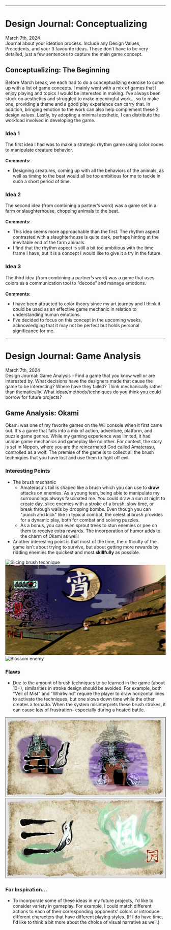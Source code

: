 ___
# Design Journal: Conceptualizing
March 7th, 2024
<br>
Journal about your ideation process. Include any Design Values, Precedents, and your 3 favourite ideas. These don't have to be very detailed, just a few sentences to capture the main game concept.

## Conceptualizing: The Beginning
Before March break, we each had to do a conceptualizing exercise to come up with a list of game concepts. I mainly went with a mix of games that I enjoy playing and topics I would be interested in making. I’ve always been stuck on aesthetics and struggled to make meaningful work… so to make one, providing a theme and a good play experience can carry that. In addition, bringing emotion to the work can also help complement these 2 design values. Lastly, by adopting a minimal aesthetic, I can distribute the workload involved in developing the game.

### Idea 1
The first idea I had was to make a strategic rhythm game using color codes to manipulate creature behavior.
<br> 
<br>
**Comments:**
<br>
- Designing creatures, coming up with all the behaviors of the animals, as well as timing to the beat would all be too ambitious for me to tackle in such a short period of time.

### Idea 2

The second idea (from combining a partner’s word) was a game set in a farm or slaughterhouse, chopping animals to the beat.
<br>
<br>
**Comments:**
<br>

- This idea seems more approachable than the first. The rhythm aspect contrasted with a slaughterhouse is quite dark, perhaps hinting at the inevitable end of the farm animals.
- I find that the rhythm aspect is still a bit too ambitious with the time frame I have, but it is a concept I would like to give it a try in the future.

### Idea 3
The third idea (from combining a partner’s word) was a game that uses colors as a communication tool to “decode” and manage emotions.
<br>
<br>
**Comments:**
<br>

- I have been attracted to color theory since my art journey and I think it could be used as an effective game mechanic in relation to understanding human emotions.
- I've decided to focus on this concept in the upcoming weeks, acknowledging that it may not be perfect but holds personal significance for me.

___

# Design Journal: Game Analysis
March 7th, 2024
<br>
Design Journal: Game Analysis - Find a game that you know well or are interested by. What decisions have the designers made that cause the game to be interesting? Where have they failed? Think mechanically rather than thematically. What ideas/methods/techniques do you think you could borrow for future projects?

## Game Analysis: Okami

Okami was one of my favorite games on the Wii console when it first came out. It's a game that falls into a mix of action, adventure, platform, and puzzle game genres. While my gaming experience was limited, it had unique game mechanics and gameplay like no other. For context, the story is set in Nippon, where you are the reincarnated God called Amaterasu, controlled as a wolf. The premise of the game is to collect all the brush techniques that you have lost and use them to fight off evil. 

### Interesting Points
- The brush mechanic
  - Amaterasu's tail is shaped like a brush which you can use to **draw** attacks on enemies. As a young teen, being able to manipulate my surroundings always fascinated me. You could draw a sun at night to create day, slice enemies with a stroke of a brush, slow time, or break through walls by dropping bombs. Even though you can "punch and kick" like in typical combat, the celestial brush provides for a dynamic play, both for combat and solving puzzles.
  - As a bonus, you can even sprout trees to stun enemies or pee on them to receive extra rewards. The incorporation of humor adds to the charm of Okami as well!
- Another interesting point is that most of the time, the difficulty of the game isn't about trying to survive, but about getting more rewards by ridding enemies the quickest and most **skillfully** as possible. 

![Slicing brush technique](https://www.anuflora.com/game/wp-content/uploads/game/2021/01/image-18.png)
![Drawing a moon in daylight](images/MoonBrush.jpg)
![Blossom enemy](https://cdn.mos.cms.futurecdn.net/256c3d74c0f580d3428aa6b0cbb2b901-970-80.jpg.webp)

### Flaws
 - Due to the amount of brush techniques to be learned in the game (about 13+), similarities in stroke design should be avoided. For example, both "Veil of Mist" and "Whirlwind" require the player to draw horizontal lines to activate the techniques, but one slows down time while the other creates a tornado. When the system misinterprets these brush strokes, it can cause lots of frustration- especially during a heated battle.

![Slowing down the spider from coming down](images/VeilMist.png)
![Creation of a tornado](images/Whirlwind.png)

### For Inspiration...
- To incorporate some of these ideas in my future projects, I'd like to consider variety in gameplay. For example, I could match different actions to each of their corresponding opponents' colors or introduce different characters that have different playing styles. (If I do have time, I'd like to think a bit more about the choice of visual narrative as well.)

